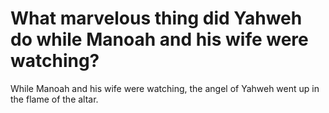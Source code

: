 # What marvelous thing did Yahweh do while Manoah and his wife were watching?

While Manoah and his wife were watching, the angel of Yahweh went up in the flame of the altar.
